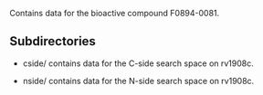 Contains data for the bioactive compound F0894-0081.

## Subdirectories

- cside/ contains data for the C-side search space on rv1908c.

- nside/ contains data for the N-side search space on rv1908c.

